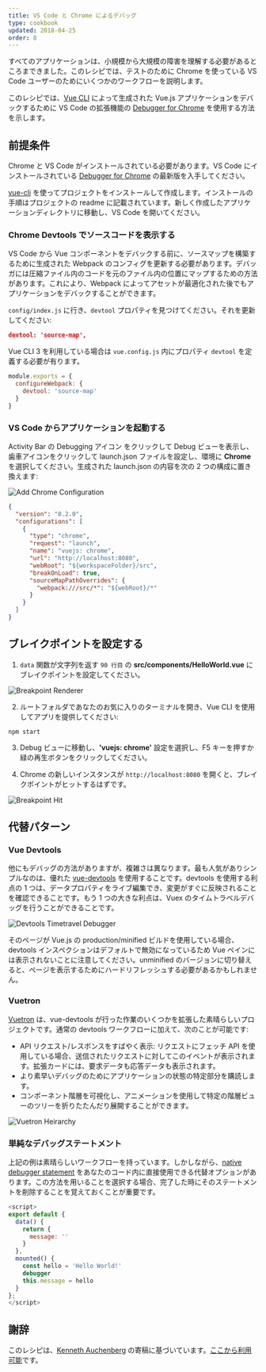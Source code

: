 ```yaml
---
title: VS Code と Chrome によるデバッグ
type: cookbook
updated: 2018-04-25
order: 8
---
```


すべてのアプリケーションは、小規模から大規模の障害を理解する必要があるところまできました。このレシピでは、テストのために Chrome を使っている VS Code ユーザーのためにいくつかのワークフローを説明します。

このレシピでは、[Vue CLI](https://github.com/vuejs/vue-cli) によって生成された Vue.js アプリケーションをデバックするために VS Code の拡張機能の [Debugger for Chrome](https://github.com/Microsoft/VSCode-chrome-debug) を使用する方法を示します。

## 前提条件

Chrome と VS Code がインストールされている必要があります。VS Code にインストールされている [Debugger for Chrome](https://marketplace.visualstudio.com/items?itemName=msjsdiag.debugger-for-chrome) の最新版を入手してください。

[vue-cli](https://github.com/vuejs/vue-cli) を使ってプロジェクトをインストールして作成します。インストールの手順はプロジェクトの readme に記載されています。新しく作成したアプリケーションディレクトリに移動し、VS Code を開いてください。

### Chrome Devtools でソースコードを表示する

VS Code から Vue コンポーネントをデバックする前に、ソースマップを構築するために生成された Webpack のコンフィグを更新する必要があります。デバッガには圧縮ファイル内のコードを元のファイル内の位置にマップするための方法があります。これにより、Webpack によってアセットが最適化された後でもアプリケーションをデバックすることができます。

`config/index.js` に行き、`devtool` プロパティを見つけてください。それを更新してください:

```json
devtool: 'source-map',
```

Vue CLI 3 を利用している場合は `vue.config.js` 内にプロパティ `devtool` を定義する必要が有ります。

```js
module.exports = {
  configureWebpack: {
    devtool: 'source-map'
  }
}
```

### VS Code からアプリケーションを起動する

Activity Bar の Debugging アイコン をクリックして Debug ビューを表示し、歯車アイコンをクリックして launch.json ファイルを設定し、環境に **Chrome** を選択してください。生成された launch.json の内容を次の 2 つの構成に置き換えます:

![Add Chrome Configuration](/images/config_add.png)

```json
{
  "version": "0.2.0",
  "configurations": [
    {
      "type": "chrome",
      "request": "launch",
      "name": "vuejs: chrome",
      "url": "http://localhost:8080",
      "webRoot": "${workspaceFolder}/src",
      "breakOnLoad": true,
      "sourceMapPathOverrides": {
        "webpack:///src/*": "${webRoot}/*"
      }
    }
  ]
}
```

## ブレイクポイントを設定する

1. `data` 関数が文字列を返す `90 行目` の **src/components/HelloWorld.vue** にブレイクポイントを設定してください。

  ![Breakpoint Renderer](/images/breakpoint_set.png)

2. ルートフォルダであなたのお気に入りのターミナルを開き、Vue CLI を使用してアプリを提供してください:

  ```
  npm start
  ```

3. Debug ビューに移動し、**'vuejs: chrome'** 設定を選択し、F5 キーを押すか緑の再生ボタンをクリックしてください。

4. Chrome の新しいインスタンスが `http://localhost:8080` を開くと、ブレイクポイントがヒットするはずです。



  ![Breakpoint Hit](/images/breakpoint_hit.png)

## 代替パターン

### Vue Devtools

他にもデバッグの方法がありますが、複雑さは異なります。最も人気がありシンプルなのは、優れた [vue-devtools](https://chrome.google.com/webstore/detail/vuejs-devtools/nhdogjmejiglipccpnnnanhbledajbpd) を使用することです。devtools を使用する利点の 1 つは、データプロパティをライブ編集でき、変更がすぐに反映されることを確認できることです。もう 1 つの大きな利点は、Vuex のタイムトラベルデバッグを行うことができることです。

![Devtools Timetravel Debugger](/images/devtools-timetravel.gif)

<p class="tip">そのページが Vue.js の production/minified ビルドを使用している場合、devtools インスペクションはデフォルトで無効になっているため Vue ペインには表示されないことに注意してください。unminified のバージョンに切り替えると、ページを表示するためにハードリフレッシュする必要があるかもしれません。</p>

### Vuetron

[Vuetron](http://vuetron.io/) は、vue-devtools が行った作業のいくつかを拡張した素晴らしいプロジェクトです。通常の devtools ワークフローに加えて、次のことが可能です:

* API リクエスト/レスポンスをすばやく表示: リクエストにフェッチ API を使用している場合、送信されたリクエストに対してこのイベントが表示されます。拡張カードには、要求データも応答データも表示されます。
* より素早いデバッグのためにアプリケーションの状態の特定部分を購読します。
* コンポーネント階層を可視化し、アニメーションを使用して特定の階層ビューのツリーを折りたたんだり展開することができます。

![Vuetron Heirarchy](/images/vuetron-heirarchy.gif)

### 単純なデバッグステートメント

上記の例は素晴らしいワークフローを持っています。しかしながら、[native debugger statement](https://developer.mozilla.org/ja/docs/Web/JavaScript/Reference/Statements/debugger) をあなたのコード内に直接使用できる代替オプションがあります。この方法を用いることを選択する場合、完了した時にそのステートメントを削除することを覚えておくことが重要です。

```js
<script>
export default {
  data() {
    return {
      message: ''
    }
  },
  mounted() {
    const hello = 'Hello World!'
    debugger
    this.message = hello
  }
};
</script>
```

## 謝辞

このレシピは、[Kenneth Auchenberg](https://twitter.com/auchenberg) の寄稿に基づいています。[ここから利用可能](https://github.com/Microsoft/VSCode-recipes/tree/master/vuejs-cli)です。